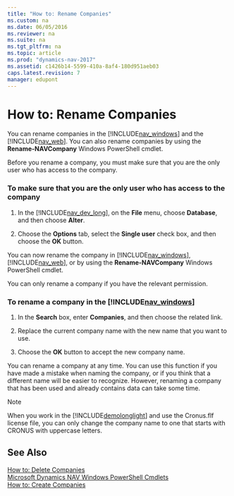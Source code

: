 ```yaml
---
title: "How to: Rename Companies"
ms.custom: na
ms.date: 06/05/2016
ms.reviewer: na
ms.suite: na
ms.tgt_pltfrm: na
ms.topic: article
ms.prod: "dynamics-nav-2017"
ms.assetid: c1426b14-5599-410a-8af4-180d951aeb03
caps.latest.revision: 7
manager: edupont
---
```

# How to: Rename Companies
You can rename companies in the [!INCLUDE[nav_windows](includes/nav_windows_md.md)] and the [!INCLUDE[nav_web](includes/nav_web_md.md)]. You can also rename companies by using the **Rename-NAVCompany** Windows PowerShell cmdlet.  

 Before you rename a company, you must make sure that you are the only user who has access to the company.  

### To make sure that you are the only user who has access to the company  

1.  In the [!INCLUDE[nav_dev_long](includes/nav_dev_long_md.md)], on the **File** menu, choose **Database**, and then choose **Alter**.  

2.  Choose the **Options** tab, select the **Single user** check box, and then choose the **OK** button.  

 You can now rename the company in [!INCLUDE[nav_windows](includes/nav_windows_md.md)], [!INCLUDE[nav_web](includes/nav_web_md.md)], or by using the **Rename-NAVCompany** Windows PowerShell cmdlet.  

 You can only rename a company if you have the relevant permission.  

### To rename a company in the [!INCLUDE[nav_windows](includes/nav_windows_md.md)]  

1.  In the **Search** box, enter **Companies**, and then choose the related link.  

2.  Replace the current company name with the new name that you want to use.  

3.  Choose the **OK** button to accept the new company name.  

 You can rename a company at any time. You can use this function if you have made a mistake when naming the company, or if you think that a different name will be easier to recognize. However, renaming a company that has been used and already contains data can take some time.  

> [!NOTE]  
>  When you work in the [!INCLUDE[demolonglight](includes/demolonglight_md.md)] and use the Cronus.flf license file, you can only change the company name to one that starts with CRONUS with uppercase letters.  

## See Also  
 [How to: Delete Companies](How-to--Delete-Companies.md)   
 [Microsoft Dynamics NAV Windows PowerShell Cmdlets](Microsoft-Dynamics-NAV-Windows-PowerShell-Cmdlets.md)   
 [How to: Create Companies](How-to--Create-Companies.md)
